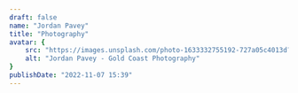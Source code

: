 ```yaml
---
draft: false
name: "Jordan Pavey"
title: "Photography"
avatar: {
    src: "https://images.unsplash.com/photo-1633332755192-727a05c4013d?&fit=crop&w=1080",
    alt: "Jordan Pavey - Gold Coast Photography"
}
publishDate: "2022-11-07 15:39"
---
```

